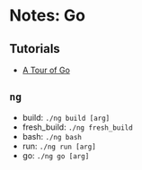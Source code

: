 # Notes: Go

## Tutorials

- [A Tour of Go](https://golang.org/doc/)

## `ng`
- build: `./ng build [arg]`
- fresh_build: `./ng fresh_build`
- bash: `./ng bash`
- run: `./ng run [arg]`
- go: `./ng go [arg]`
